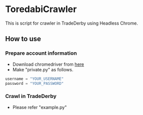 # ToredabiCrawler
This is script for crawler in TradeDerby using Headless Chrome.

## How to use
### Prepare account information
- Download chromedriver from [here](https://sites.google.com/a/chromium.org/chromedriver/downloads)
- Make "private.py" as follows.

```private.py
username = "YOUR_USERNAME"
password = "YOUR_PASSWORD"
```

### Crawl in TradeDerby
- Please refer "example.py"
